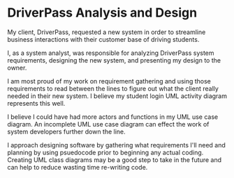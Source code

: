 # DriverPass Analysis and Design
My client, DriverPass, requested a new system in order to streamline business interactions with their customer base of driving students.

I, as a system analyst, was responsible for analyzing DriverPass system requirements, designing the new system, and presenting my design to the owner. 

I am most proud of my work on requirement gathering and using those requirements to read between the lines to figure out what the client really needed in their new system. I believe my student login UML activity diagram represents this well. 

I believe I could have had more actors and functions in my UML use case diagram. An incomplete UML use case diagram can effect the work of system developers further down the line.

I approach designing software by gathering what requirements I'll need and planning by using psuedocode prior to beginning any actual coding. Creating UML class diagrams may be a good step to take in the future and can help to reduce wasting time re-writing code.  
